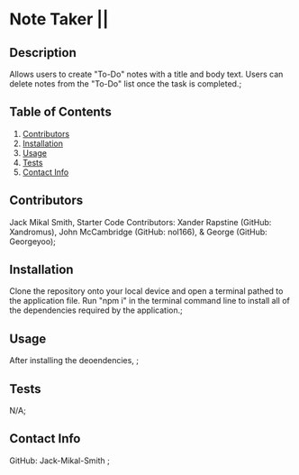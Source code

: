 # Note Taker || 

  ## Description
  Allows users to create "To-Do" notes with a title and body text.  Users can delete notes from the "To-Do" list once the task is completed.;

  ## Table of Contents
  1. [Contributors](#contributors)
  2. [Installation](#installation)
  3. [Usage](#usage)
  4. [Tests](#tests)
  5. [Contact Info](#contact)

  ## Contributors
  Jack Mikal Smith, Starter Code Contributors: Xander Rapstine (GitHub: Xandromus), John McCambridge (GitHub: nol166), & George (GitHub: Georgeyoo);

  ## Installation
  Clone the repository onto your local device and open a terminal pathed to the application file. Run "npm i" in the terminal command line to install all of the dependencies required by the application.;

  ## Usage
  After installing the deoendencies, ;

  ## Tests
  N/A;

  ## Contact Info
  GitHub: Jack-Mikal-Smith ;
